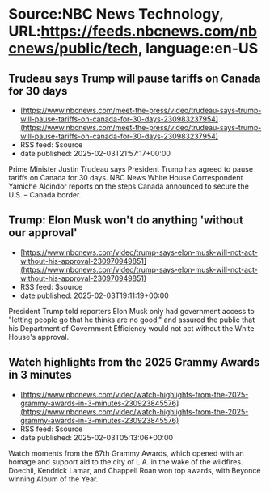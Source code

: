 # Source:NBC News Technology, URL:https://feeds.nbcnews.com/nbcnews/public/tech, language:en-US

## Trudeau says Trump will pause tariffs on Canada for 30 days
 - [https://www.nbcnews.com/meet-the-press/video/trudeau-says-trump-will-pause-tariffs-on-canada-for-30-days-230983237954](https://www.nbcnews.com/meet-the-press/video/trudeau-says-trump-will-pause-tariffs-on-canada-for-30-days-230983237954)
 - RSS feed: $source
 - date published: 2025-02-03T21:57:17+00:00

Prime Minister Justin Trudeau says President Trump has agreed to pause tariffs on Canada for 30 days. NBC News White House Correspondent Yamiche Alcindor reports on the steps Canada announced to secure the U.S. – Canada border.

## Trump: Elon Musk won't do anything 'without our approval'
 - [https://www.nbcnews.com/video/trump-says-elon-musk-will-not-act-without-his-approval-230970949851](https://www.nbcnews.com/video/trump-says-elon-musk-will-not-act-without-his-approval-230970949851)
 - RSS feed: $source
 - date published: 2025-02-03T19:11:19+00:00

President Trump told reporters Elon Musk only had government access to "letting people go that he thinks are no good," and assured the public that his Department of Government Efficiency would not act without the White House's approval.

## Watch highlights from the 2025 Grammy Awards in 3 minutes
 - [https://www.nbcnews.com/video/watch-highlights-from-the-2025-grammy-awards-in-3-minutes-230923845576](https://www.nbcnews.com/video/watch-highlights-from-the-2025-grammy-awards-in-3-minutes-230923845576)
 - RSS feed: $source
 - date published: 2025-02-03T05:13:06+00:00

Watch moments from the 67th Grammy Awards, which opened with an homage and support aid to the city of L.A. in the wake of the wildfires. Doechii, Kendrick Lamar, and Chappell Roan won top awards, with Beyoncé winning Album of the Year.

